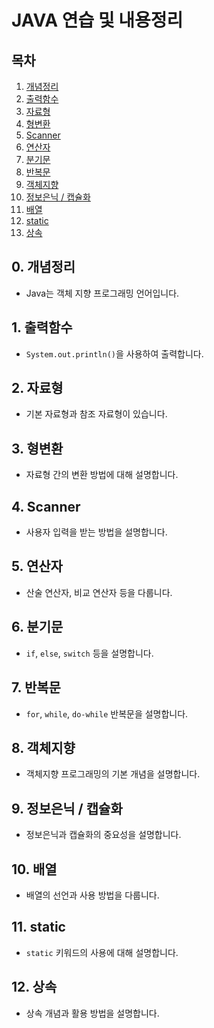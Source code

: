 # JAVA 연습 및 내용정리

## 목차
1. [개념정리](#0-개념정리)
2. [출력함수](#1-출력함수)
3. [자료형](#2-자료형)
4. [형변환](#3-형변환)
5. [Scanner](#4-scanner)
6. [연산자](#5-연산자)
7. [분기문](#6-분기문)
8. [반복문](#7-반복문)
9. [객체지향](#8-객체지향)
10. [정보은닉 / 캡슐화](#9-정보은닉-캡슐화)
11. [배열](#10-배열)
12. [static](#11-static)
13. [상속](#12-상속)

## 0. 개념정리
- Java는 객체 지향 프로그래밍 언어입니다.

## 1. 출력함수
- `System.out.println()`을 사용하여 출력합니다.

## 2. 자료형
- 기본 자료형과 참조 자료형이 있습니다.

## 3. 형변환
- 자료형 간의 변환 방법에 대해 설명합니다.

## 4. Scanner
- 사용자 입력을 받는 방법을 설명합니다.

## 5. 연산자
- 산술 연산자, 비교 연산자 등을 다룹니다.

## 6. 분기문
- `if`, `else`, `switch` 등을 설명합니다.

## 7. 반복문
- `for`, `while`, `do-while` 반복문을 설명합니다.

## 8. 객체지향
- 객체지향 프로그래밍의 기본 개념을 설명합니다.

## 9. 정보은닉 / 캡슐화
- 정보은닉과 캡슐화의 중요성을 설명합니다.

## 10. 배열
- 배열의 선언과 사용 방법을 다룹니다.

## 11. static
- `static` 키워드의 사용에 대해 설명합니다.

## 12. 상속
- 상속 개념과 활용 방법을 설명합니다.
